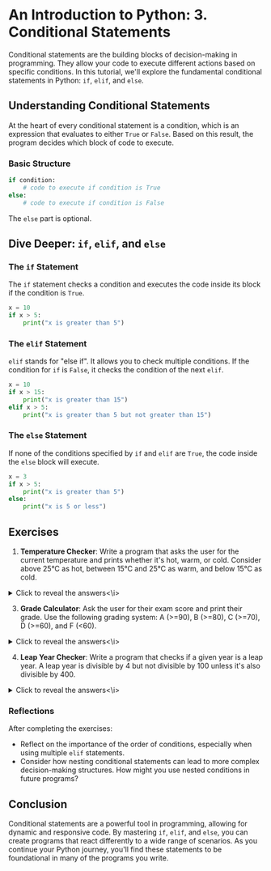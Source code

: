 # An Introduction to Python: 3. Conditional Statements

Conditional statements are the building blocks of decision-making in programming. They allow your code to execute different actions based on specific conditions. In this tutorial, we'll explore the fundamental conditional statements in Python: `if`, `elif`, and `else`.

## Understanding Conditional Statements

At the heart of every conditional statement is a condition, which is an expression that evaluates to either `True` or `False`. Based on this result, the program decides which block of code to execute.

### Basic Structure

```python
if condition:
    # code to execute if condition is True
else:
    # code to execute if condition is False
```

The `else` part is optional.

## Dive Deeper: `if`, `elif`, and `else`

### The `if` Statement

The `if` statement checks a condition and executes the code inside its block if the condition is `True`.

```python
x = 10
if x > 5:
    print("x is greater than 5")
```

### The `elif` Statement

`elif` stands for "else if". It allows you to check multiple conditions. If the condition for `if` is `False`, it checks the condition of the next `elif`.

```python
x = 10
if x > 15:
    print("x is greater than 15")
elif x > 5:
    print("x is greater than 5 but not greater than 15")
```

### The `else` Statement

If none of the conditions specified by `if` and `elif` are `True`, the code inside the `else` block will execute.

```python
x = 3
if x > 5:
    print("x is greater than 5")
else:
    print("x is 5 or less")
```

## Exercises

1. **Temperature Checker**: Write a program that asks the user for the current temperature and prints whether it's hot, warm, or cold. Consider above 25°C as hot, between 15°C and 25°C as warm, and below 15°C as cold.

<details>
<summary><i></i>Click to reveal the answers<\i></summary>

```python
# Temperature Checker
temp = float(input("Enter the current temperature in °C: "))
if temp > 25:
    print("It's hot!")
elif 15 <= temp <= 25:
    print("It's warm.")
else:
    print("It's cold.")
```

</details>

3. **Grade Calculator**: Ask the user for their exam score and print their grade. Use the following grading system: A (>=90), B (>=80), C (>=70), D (>=60), and F (<60).

<details>
<summary><i></i>Click to reveal the answers<\i></summary>

```python
# Grade Calculator
score = float(input("Enter your exam score: "))
if score >= 90:
    print("Your grade is A")
elif score >= 80:
    print("Your grade is B")
elif score >= 70:
    print("Your grade is C")
elif score >= 60:
    print("Your grade is D")
else:
    print("Your grade is F")
```

</details>

4. **Leap Year Checker**: Write a program that checks if a given year is a leap year. A leap year is divisible by 4 but not divisible by 100 unless it's also divisible by 400.

<details>
<summary><i></i>Click to reveal the answers<\i></summary>

```python
# Leap Year Checker
year = int(input("Enter a year: "))
if (year % 4 == 0 and year % 100 != 0) or (year % 400 == 0):
    print(f"{year} is a leap year.")
else:
    print(f"{year} is not a leap year.")
```

</details>

### Reflections

After completing the exercises:

- Reflect on the importance of the order of conditions, especially when using multiple `elif` statements.
- Consider how nesting conditional statements can lead to more complex decision-making structures. How might you use nested conditions in future programs?

## Conclusion

Conditional statements are a powerful tool in programming, allowing for dynamic and responsive code. By mastering `if`, `elif`, and `else`, you can create programs that react differently to a wide range of scenarios. As you continue your Python journey, you'll find these statements to be foundational in many of the programs you write.
